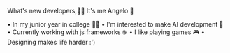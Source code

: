 What's new developers,👨‍💻
It's me Angelo 👦

• In my junior year in college 👨‍🎓
• I'm interested to make AI development 🤖
• Currently working with js frameworks ☕
• I like playing games 🎮
• Designing makes life harder :')


